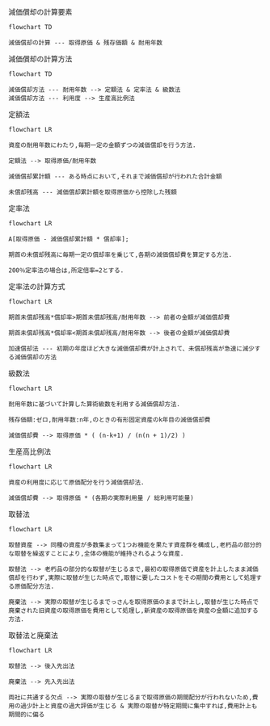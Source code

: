減価償却の計算要素
```mermaid
flowchart TD

減価償却の計算 --- 取得原価 & 残存価額 & 耐用年数

```

減価償却の計算方法
```mermaid
flowchart TD

減価償却方法 --- 耐用年数 --> 定額法 & 定率法 & 級数法
減価償却方法 --- 利用度 --> 生産高比例法

```



定額法
```mermaid
flowchart LR

資産の耐用年数にわたり,毎期一定の金額ずつの減価償却を行う方法.

定額法 --> 取得原価/耐用年数

減価償却累計額 --- ある時点において,それまで減価償却が行われた合計金額

未償却残高 --- 減価償却累計額を取得原価から控除した残額

```

定率法
```mermaid
flowchart LR

A[取得原価 - 減価償却累計額 * 償却率];

期首の未償却残高に毎期一定の償却率を乗じて,各期の減価償却費を算定する方法.

200％定率法の場合は,所定倍率=2とする.

```
定率法の計算方式
```mermaid
flowchart LR

期首未償却残高*償却率>期首未償却残高/耐用年数 --> 前者の金額が減価償却費

期首未償却残高*償却率<期首未償却残高/耐用年数 --> 後者の金額が減価償却費

加速償却法 --- 初期の年度ほど大きな減価償却費が計上されて、未償却残高が急速に減少する減価償却の方法

```

級数法
```mermaid
flowchart LR

耐用年数に基づいて計算した算術級数を利用する減価償却方法.

残存価額:ゼロ,耐用年数:n年,のときの有形固定資産のk年目の減価償却費

減価償却費 --> 取得原価 * ( (n-k+1) / (n(n + 1)/2) )

```

生産高比例法
```mermaid
flowchart LR

資産の利用度に応じて原価配分を行う減価償却法.

減価償却費 --> 取得原価 * (各期の実際利用量 / 総利用可能量)

```

取替法
```mermaid
flowchart LR

取替資産 --> 同種の資産が多数集まって1つお機能を果たす資産群を構成し,老朽品の部分的な取替を繰返すことにより,全体の機能が維持されるような資産.

取替法 --> 老朽品の部分的な取替が生じるまで,最初の取得原価で資産を計上したまま減価償却を行わず,実際に取替が生じた時点で,取替に要したコストをその期間の費用として処理する原価配分方法.

廃棄法 --> 実際の取替が生じるまでっさんを取得原価のままで計上し,取替が生じた時点で廃棄された旧資産の取得原価を費用として処理し,新資産の取得原価を資産の金額に追加する方法.

```

取替法と廃棄法
```mermaid
flowchart LR

取替法 --> 後入先出法

廃棄法 --> 先入先出法

両社に共通する欠点 --> 実際の取替が生じるまで取得原価の期間配分が行われないため,費用の過少計上と資産の過大評価が生じる & 実際の取替が特定期間に集中すれば,費用計上も期間的に偏る

```